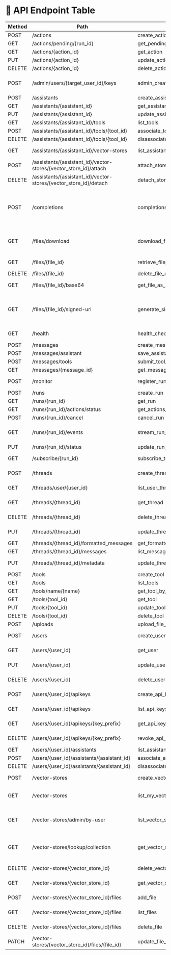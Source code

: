 # 📘 API Endpoint Table

| Method   | Path                                                              | Name                             | Tags               | Summary                                                        |
|----------|-------------------------------------------------------------------|----------------------------------|--------------------|----------------------------------------------------------------|
| POST     | /actions                                                          | create_action                    | Actions            |                                                                |
| GET      | /actions/pending/{run_id}                                         | get_pending_actions              | Actions            |                                                                |
| GET      | /actions/{action_id}                                              | get_action                       | Actions            |                                                                |
| PUT      | /actions/{action_id}                                              | update_action_status             | Actions            |                                                                |
| DELETE   | /actions/{action_id}                                              | delete_action                    | Actions            |                                                                |
| POST     | /admin/users/{target_user_id}/keys                                | admin_create_api_key_for_user    | Admin, Admin       | Admin: Create API Key for User                                 |
| POST     | /assistants                                                       | create_assistant                 | Assistants         |                                                                |
| GET      | /assistants/{assistant_id}                                        | get_assistant                    | Assistants         |                                                                |
| PUT      | /assistants/{assistant_id}                                        | update_assistant                 | Assistants         |                                                                |
| GET      | /assistants/{assistant_id}/tools                                  | list_tools                       | Tools              |                                                                |
| POST     | /assistants/{assistant_id}/tools/{tool_id}                        | associate_tool_with_assistant    | Tools              |                                                                |
| DELETE   | /assistants/{assistant_id}/tools/{tool_id}                        | disassociate_tool_from_assistant | Tools              |                                                                |
| GET      | /assistants/{assistant_id}/vector-stores                          | list_assistant_stores            | Vector Stores      |                                                                |
| POST     | /assistants/{assistant_id}/vector-stores/{vector_store_id}/attach | attach_store                     | Vector Stores      |                                                                |
| DELETE   | /assistants/{assistant_id}/vector-stores/{vector_store_id}/detach | detach_store                     | Vector Stores      |                                                                |
| POST     | /completions                                                      | completions                      | Inference          | Asynchronous completions streaming endpoint (New Architecture) |
| GET      | /files/download                                                   | download_file                    | Files              | Download file via signed URL (no API key required)             |
| GET      | /files/{file_id}                                                  | retrieve_file_metadata           | Files              | Retrieve file metadata                                         |
| DELETE   | /files/{file_id}                                                  | delete_file_endpoint             | Files              | Delete a file                                                  |
| GET      | /files/{file_id}/base64                                           | get_file_as_base64               | Files              | Get file as Base64                                             |
| GET      | /files/{file_id}/signed-url                                       | generate_signed_url              | Files              | Generate a temporary signed URL (no API key required)          |
| GET      | /health                                                           | health_check                     | Main API, Health   |                                                                |
| POST     | /messages                                                         | create_message                   | Messages           |                                                                |
| POST     | /messages/assistant                                               | save_assistant_message           | Messages           |                                                                |
| POST     | /messages/tools                                                   | submit_tool_response             | Messages           |                                                                |
| GET      | /messages/{message_id}                                            | get_message                      | Messages           |                                                                |
| POST     | /monitor                                                          | register_run_monitoring          | Event Monitoring   |                                                                |
| POST     | /runs                                                             | create_run                       | Runs               |                                                                |
| GET      | /runs/{run_id}                                                    | get_run                          | Runs               |                                                                |
| GET      | /runs/{run_id}/actions/status                                     | get_actions_by_status            | Actions            |                                                                |
| POST     | /runs/{run_id}/cancel                                             | cancel_run                       | Runs               |                                                                |
| GET      | /runs/{run_id}/events                                             | stream_run_events                | Runs               | Stream run‑lifecycle events (SSE)                              |
| PUT      | /runs/{run_id}/status                                             | update_run_status                | Runs               |                                                                |
| GET      | /subscribe/{run_id}                                               | subscribe_to_run_events          | Event Monitoring   |                                                                |
| POST     | /threads                                                          | create_thread                    | Threads, Threads   |                                                                |
| GET      | /threads/user/{user_id}                                           | list_user_threads                | Threads, Threads   |                                                                |
| GET      | /threads/{thread_id}                                              | get_thread                       | Threads, Threads   |                                                                |
| DELETE   | /threads/{thread_id}                                              | delete_thread                    | Threads, Threads   |                                                                |
| PUT      | /threads/{thread_id}                                              | update_thread                    | Threads, Threads   |                                                                |
| GET      | /threads/{thread_id}/formatted_messages                           | get_formatted_messages           | Messages           |                                                                |
| GET      | /threads/{thread_id}/messages                                     | list_messages                    | Messages           |                                                                |
| PUT      | /threads/{thread_id}/metadata                                     | update_thread_metadata           | Threads, Threads   |                                                                |
| POST     | /tools                                                            | create_tool                      | Tools              |                                                                |
| GET      | /tools                                                            | list_tools                       | Tools              |                                                                |
| GET      | /tools/name/{name}                                                | get_tool_by_name                 | Tools              |                                                                |
| GET      | /tools/{tool_id}                                                  | get_tool                         | Tools              |                                                                |
| PUT      | /tools/{tool_id}                                                  | update_tool                      | Tools              |                                                                |
| DELETE   | /tools/{tool_id}                                                  | delete_tool                      | Tools              |                                                                |
| POST     | /uploads                                                          | upload_file_endpoint             | Files              | Upload a file                                                  |
| POST     | /users                                                            | create_user                      | Users, Users       |                                                                |
| GET      | /users/{user_id}                                                  | get_user                         | Users, Users       |                                                                |
| PUT      | /users/{user_id}                                                  | update_user                      | Users, Users       |                                                                |
| DELETE   | /users/{user_id}                                                  | delete_user                      | Users, Users       |                                                                |
| POST     | /users/{user_id}/apikeys                                          | create_api_key                   | API Keys, API Keys | Create API Key                                                 |
| GET      | /users/{user_id}/apikeys                                          | list_api_keys                    | API Keys, API Keys | List API Keys                                                  |
| GET      | /users/{user_id}/apikeys/{key_prefix}                             | get_api_key_details              | API Keys, API Keys | Get API Key Details                                            |
| DELETE   | /users/{user_id}/apikeys/{key_prefix}                             | revoke_api_key                   | API Keys, API Keys | Revoke API Key                                                 |
| GET      | /users/{user_id}/assistants                                       | list_assistants_by_user          | Assistants         |                                                                |
| POST     | /users/{user_id}/assistants/{assistant_id}                        | associate_assistant_with_user    | Assistants         |                                                                |
| DELETE   | /users/{user_id}/assistants/{assistant_id}                        | disassociate_assistant_from_user | Assistants         |                                                                |
| POST     | /vector-stores                                                    | create_vector_store              | Vector Stores      | Create Vector Store                                            |
| GET      | /vector-stores                                                    | list_my_vector_stores            | Vector Stores      | List current user's Vector Stores                              |
| GET      | /vector-stores/admin/by-user                                      | list_vector_stores_by_user       | Vector Stores      | (admin) list vector-stores for a given user_id                 |
| GET      | /vector-stores/lookup/collection                                  | get_vector_store_by_collection   | Vector Stores      | Get Vector Store by Collection Name                            |
| DELETE   | /vector-stores/{vector_store_id}                                  | delete_vector_store              | Vector Stores      | Delete Vector Store                                            |
| GET      | /vector-stores/{vector_store_id}                                  | get_vector_store                 | Vector Stores      |                                                                |
| POST     | /vector-stores/{vector_store_id}/files                            | add_file                         | Vector Stores      |                                                                |
| GET      | /vector-stores/{vector_store_id}/files                            | list_files                       | Vector Stores      |                                                                |
| DELETE   | /vector-stores/{vector_store_id}/files                            | delete_file                      | Vector Stores      |                                                                |
| PATCH    | /vector-stores/{vector_store_id}/files/{file_id}                  | update_file_status               | Vector Stores      |                                                                |
